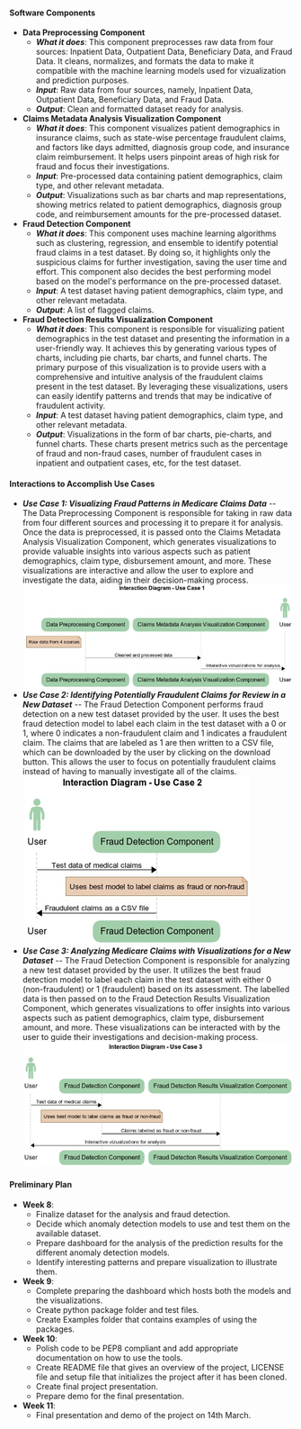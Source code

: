 #### Software Components
* **Data Preprocessing Component**
    * ***What it does***: This component preprocesses raw data from four sources: Inpatient Data, Outpatient Data, Beneficiary Data, and Fraud Data. It cleans, normalizes, and formats the data to make it compatible with the machine learning models used for vizualization and prediction purposes.
    * ***Input***: Raw data from four sources, namely, Inpatient Data, Outpatient Data, Beneficiary Data, and Fraud Data.
    * ***Output***: Clean and formatted dataset ready for analysis.
* **Claims Metadata Analysis Visualization Component**
    * ***What it does***: This component visualizes patient demographics in insurance claims, such as state-wise percentage fraudulent claims, and factors like days admitted, diagnosis group code, and insurance claim reimbursement. It helps users pinpoint areas of high risk for fraud and focus their investigations.
    * ***Input***: Pre-processed data containing patient demographics, claim type, and other relevant metadata.
    * ***Output***: Visualizations such as bar charts and map representations, showing metrics related to patient demographics, diagnosis group code, and reimbursement amounts for the pre-processed dataset.
* **Fraud Detection Component**
    * ***What it does***: This component uses machine learning algorithms such as clustering, regression, and ensemble to identify potential fraud claims in a test dataset. By doing so, it highlights only the suspicious claims for further investigation, saving the user time and effort. This component also decides the best performing model based on the model's performance on the pre-processed dataset. 
    * ***Input***: A test dataset having patient demographics, claim type, and other relevant metadata.
    * ***Output***: A list of flagged claims.
* **Fraud Detection Results Visualization Component**
    * ***What it does***: This component is responsible for visualizing patient demographics in the test dataset and presenting the information in a user-friendly way. It achieves this by generating various types of charts, including pie charts, bar charts, and funnel charts. The primary purpose of this visualization is to provide users with a comprehensive and intuitive analysis of the fraudulent claims present in the test dataset. By leveraging these visualizations, users can easily identify patterns and trends that may be indicative of fraudulent activity.
    * ***Input***: A test dataset having patient demographics, claim type, and other relevant metadata.
    * ***Output***: Visualizations in the form of bar charts, pie-charts, and funnel charts. These charts present metrics such as the percentage of fraud and non-fraud cases, number of fraudulent cases in inpatient and outpatient cases, etc, for the test dataset.


#### Interactions to Accomplish Use Cases
- ***Use Case 1: Visualizing Fraud Patterns in Medicare Claims Data*** -- The Data Preprocessing Component is responsible for taking in raw data from four different sources and processing it to prepare it for analysis. Once the data is preprocessed, it is passed onto the Claims Metadata Analysis Visualization Component, which generates visualizations to provide valuable insights into various aspects such as patient demographics, claim type, disbursement amount, and more. These visualizations are interactive and allow the user to explore and investigate the data, aiding in their decision-making process.
![Interaction Diagram - Use Case 1](Interaction_Diagram_Use_Case_1.jpg)
- ***Use Case 2: Identifying Potentially Fraudulent Claims for Review in a New Dataset*** -- The Fraud Detection Component performs fraud detection on a new test dataset provided by the user. It uses the best fraud detection model to label each claim in the test dataset with a 0 or 1, where 0 indicates a non-fraudulent claim and 1 indicates a fraudulent claim. The claims that are labeled as 1 are then written to a CSV file, which can be downloaded by the user by clicking on the download button. This allows the user to focus on potentially fraudulent claims instead of having to manually investigate all of the claims.
![Interaction Diagram - Use Case 3](Interaction_Diagram_Use_Case_2.jpg)
- ***Use Case 3: Analyzing Medicare Claims with Visualizations for a New Dataset*** -- The Fraud Detection Component is responsible for analyzing a new test dataset provided by the user. It utilizes the best fraud detection model to label each claim in the test dataset with either 0 (non-fraudulent) or 1 (fraudulent) based on its assessment. The labelled data is then passed on to the Fraud Detection Results Visualization Component, which generates visualizations to offer insights into various aspects such as patient demographics, claim type, disbursement amount, and more. These visualizations can be interacted with by the user to guide their investigations and decision-making process.
![Interaction Diagram - Use Case 3](Interaction_Diagram_Use_Case_3.jpg)

#### Preliminary Plan
- **Week 8**:
    * Finalize dataset for the analysis and fraud detection.
    * Decide which anomaly detection models to use and test them on the available dataset.
    * Prepare dashboard for the analysis of the prediction results for the different anomaly detection models.
    * Identify interesting patterns and prepare visualization to illustrate them.
- **Week 9**:
    * Complete preparing the dashboard which hosts both the models and the visualizations.
    * Create python package folder and test files.
    * Create Examples folder that contains examples of using the packages.
- **Week 10**:
    * Polish code to be PEP8 compliant and add appropriate documentation on how to use the tools.
    * Create README file that gives an overview of the project, LICENSE file and setup file that initializes the project after it has been cloned.
    * Create final project presentation.
    * Prepare demo for the final presentation.
- **Week 11**:
    * Final presentation and demo of the project on 14th March.
